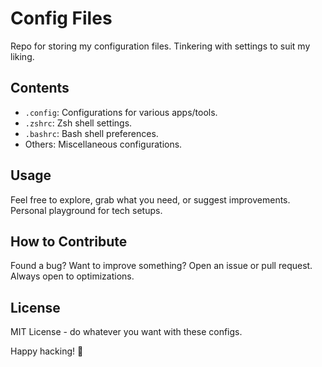 # Config Files

Repo for storing my configuration files. Tinkering with settings to suit my liking.

## Contents

- `.config`: Configurations for various apps/tools.
- `.zshrc`: Zsh shell settings.
- `.bashrc`: Bash shell preferences.
- Others: Miscellaneous configurations.

## Usage

Feel free to explore, grab what you need, or suggest improvements. Personal playground for tech setups.

## How to Contribute

Found a bug? Want to improve something? Open an issue or pull request. Always open to optimizations.

## License

MIT License - do whatever you want with these configs.

Happy hacking! 🚀
